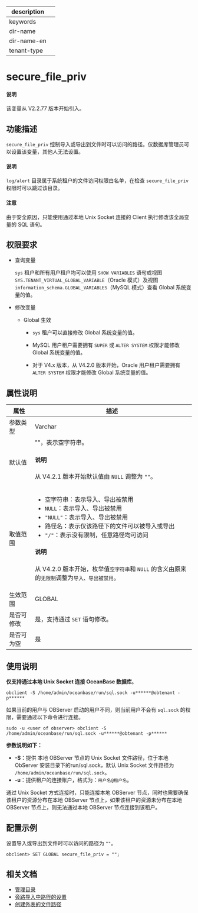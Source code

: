 |description||
|---|---|
|keywords||
|dir-name||
|dir-name-en||
|tenant-type||

# secure_file_priv

<main id="notice" type='explain'>
  <h4>说明</h4>
  <p>该变量从 V2.2.77 版本开始引入。</p>
</main>

## 功能描述

`secure_file_priv` 控制导入或导出到文件时可以访问的路径。仅数据库管理员可以设置该变量，其他人无法设置。

<main id="notice" type='explain'>
  <h4>说明</h4>
  <p><code>log/alert</code> 目录属于系统租户的文件访问权限白名单，在检查 <code>secure_file_priv</code> 权限时可以跳过该目录。</p>
</main>

<main id="notice" type='notice'>
  <h4>注意</h4>
  <p>由于安全原因，只能使用通过本地 Unix Socket 连接的 Client 执行修改该全局变量的 SQL 语句。</p>
</main>

## 权限要求

* 查询变量

  `sys` 租户和所有用户租户均可以使用 `SHOW VARIABLES` 语句或视图 `SYS.TENANT_VIRTUAL_GLOBAL_VARIABLE`（Oracle 模式）及视图 `information_schema.GLOBAL_VARIABLES`（MySQL 模式）查看 Global 系统变量的值。

* 修改变量

  * Global 生效

    * `sys` 租户可以直接修改 Global 系统变量的值。
  
    * MySQL 用户租户需要拥有 `SUPER` 或 `ALTER SYSTEM` 权限才能修改 Global 系统变量的值。

    * 对于 V4.x 版本，从 V4.2.0 版本开始，Oracle 用户租户需要拥有 `ALTER SYSTEM` 权限才能修改 Global 系统变量的值。

## 属性说明

|  **属性** | **描述**|
|-----------|---------|
| 参数类型    | Varchar |
| 默认值      | ""，表示空字符串。<main id="notice" type='explain'><h4>说明</h4><p>从 V4.2.1 版本开始默认值由 <code>NULL</code> 调整为 <code>""</code>。</p></main>  |
| 取值范围    | <ul><li>空字符串：表示导入、导出被禁用 </li><li> `NULL`：表示导入、导出被禁用  </li><li> `"NULL"`：表示导入、导出被禁用  </li><li>路径名：表示仅该路径下的文件可以被导入或导出  </li><li>`"/"`：表示没有限制，任意路径均可访问 </li></ul><main id="notice" type='explain'><h4>说明</h4><p>从 V4.2.0 版本开始，枚举值<code>空字符串</code>和 <code>NULL</code> 的含义由原来的<code>无限制</code>调整为<code>导入、导出被禁用</code>。</p></main>   |
| 生效范围    | GLOBAL  |
| 是否可修改  | 是，支持通过 `SET` 语句修改。|
| 是否可为空  | 是       |

## 使用说明

**仅支持通过本地 Unix Socket 连接 OceanBase 数据库**。

```shell
obclient -S /home/admin/oceanbase/run/sql.sock -u******@obtenant -p******
```

如果当前的用户与 OBServer 启动的用户不同，则当前用户不会有 `sql.sock` 的权限，需要通过以下命令进行连接。

```shell
sudo -u <user of observer> obclient -S /home/admin/oceanbase/run/sql.sock -u******@obtenant -p******
```

**参数说明如下：**

* **-S**：提供 本地 OBServer 节点的 Unix Socket 文件路径，位于本地 ObServer 安装目录下的run/sql.sock，默认 Unix Socket 文件路径为 `/home/admin/oceanbase/run/sql.sock`。
* **-u**：提供租户的连接账户，格式为：`用户名@租户名`。

通过 Unix Socket 方式连接时，只能连接本地 OBServer 节点，同时也需要确保该租户的资源分布在本地 OBServer 节点上，如果该租户的资源未分布在本地 OBServer 节点上，则无法通过本地 OBServer 节点连接到该租户。

## 配置示例

设置导入或导出到文件时可以访问的路径为 `""`。

```shell
obclient> SET GLOBAL secure_file_priv = "";
```

## 相关文档

* [管理目录](../../../../700.reference/300.database-object-management/200.manage-object-of-oracle-mode/900.manage-directories-of-oracle-mode.md)
* [旁路导入中路径的设置](../../../../500.data-migration/700.migrate-data-from-csv-file-to-oceanbase-database/200.use-the-load-command-to-load-the-csv-data-file-to-the-oceanbase-database.md)
* [创建外表的文件路径](../../../../700.reference/500.sql-reference/100.sql-syntax/200.common-tenant-of-mysql-mode/600.sql-statement-of-mysql-mode/2200.create-external-table-of-mysql-mode.md)
